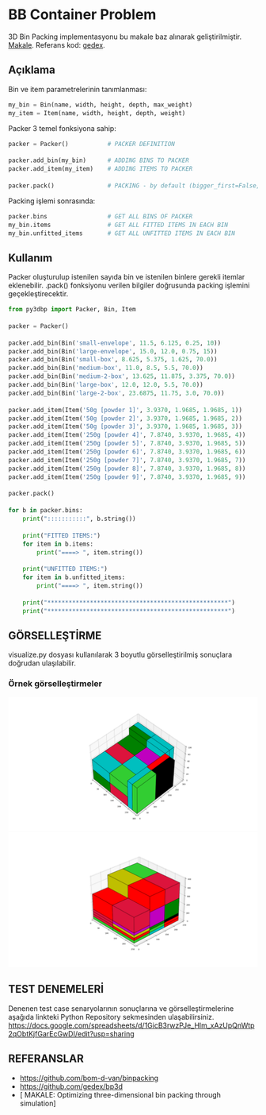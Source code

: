 BB Container Problem
====

3D Bin Packing implementasyonu bu makale baz alınarak geliştirilmiştir. [Makale](makale.pdf). Referans kod: [gedex](https://github.com/gedex/bp3d).

## Açıklama

Bin ve item parametrelerinin tanımlanması:
```py
my_bin = Bin(name, width, height, depth, max_weight)
my_item = Item(name, width, height, depth, weight)
```
Packer 3 temel fonksiyona sahip:
```py
packer = Packer()           # PACKER DEFINITION

packer.add_bin(my_bin)      # ADDING BINS TO PACKER
packer.add_item(my_item)    # ADDING ITEMS TO PACKER

packer.pack()               # PACKING - by default (bigger_first=False, distribute_items=False, number_of_decimals=3)
```

Packing işlemi sonrasında:
```py
packer.bins                 # GET ALL BINS OF PACKER
my_bin.items                # GET ALL FITTED ITEMS IN EACH BIN
my_bin.unfitted_items       # GET ALL UNFITTED ITEMS IN EACH BIN
```


## Kullanım

Packer oluşturulup istenilen sayıda bin ve istenilen binlere gerekli itemlar eklenebilir. .pack() fonksiyonu verilen bilgiler doğrusunda packing işlemini geçekleştirecektir.

```py
from py3dbp import Packer, Bin, Item

packer = Packer()

packer.add_bin(Bin('small-envelope', 11.5, 6.125, 0.25, 10))
packer.add_bin(Bin('large-envelope', 15.0, 12.0, 0.75, 15))
packer.add_bin(Bin('small-box', 8.625, 5.375, 1.625, 70.0))
packer.add_bin(Bin('medium-box', 11.0, 8.5, 5.5, 70.0))
packer.add_bin(Bin('medium-2-box', 13.625, 11.875, 3.375, 70.0))
packer.add_bin(Bin('large-box', 12.0, 12.0, 5.5, 70.0))
packer.add_bin(Bin('large-2-box', 23.6875, 11.75, 3.0, 70.0))

packer.add_item(Item('50g [powder 1]', 3.9370, 1.9685, 1.9685, 1))
packer.add_item(Item('50g [powder 2]', 3.9370, 1.9685, 1.9685, 2))
packer.add_item(Item('50g [powder 3]', 3.9370, 1.9685, 1.9685, 3))
packer.add_item(Item('250g [powder 4]', 7.8740, 3.9370, 1.9685, 4))
packer.add_item(Item('250g [powder 5]', 7.8740, 3.9370, 1.9685, 5))
packer.add_item(Item('250g [powder 6]', 7.8740, 3.9370, 1.9685, 6))
packer.add_item(Item('250g [powder 7]', 7.8740, 3.9370, 1.9685, 7))
packer.add_item(Item('250g [powder 8]', 7.8740, 3.9370, 1.9685, 8))
packer.add_item(Item('250g [powder 9]', 7.8740, 3.9370, 1.9685, 9))

packer.pack()

for b in packer.bins:
    print(":::::::::::", b.string())

    print("FITTED ITEMS:")
    for item in b.items:
        print("====> ", item.string())

    print("UNFITTED ITEMS:")
    for item in b.unfitted_items:
        print("====> ", item.string())

    print("***************************************************")
    print("***************************************************")

```
## GÖRSELLEŞTİRME
visualize.py dosyası kullanılarak 3 boyutlu görselleştirilmiş sonuçlara doğrudan ulaşılabilir.

### Örnek görselleştirmeler
![Örnek Görselleştirme - 1](Screens/1_5.png)
![Örnek Görselleştirme - 1](Screens/1_1.png)


## TEST DENEMELERİ
Denenen test case senaryolarının sonuçlarına ve görselleştirmelerine aşağıda linkteki Python Repository sekmesinden ulaşabilirsiniz.
https://docs.google.com/spreadsheets/d/1GicB3rwzPJe_Hlm_xAzUpQnWtp2qObtKjfGarEcGwDI/edit?usp=sharing

## REFERANSLAR

* https://github.com/bom-d-van/binpacking
* https://github.com/gedex/bp3d
* [ MAKALE: Optimizing three-dimensional bin packing through simulation]
